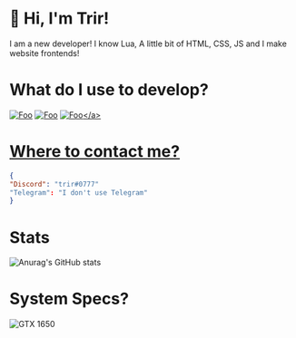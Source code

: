 # 👋 Hi, I'm Trir! 
I am a new developer! I know Lua, A little bit of HTML, CSS, JS and I make website frontends!

# What do I use to develop?
<a href="https://code.visualstudio.com/" rel="vscode">![Foo](https://img.shields.io/badge/Visual%20Studio%20Code-007ACC.svg?style=for-the-badge&logo=Visual-Studio-Code&logoColor=white)</a>
<a href="https://jetbrains.com/webstorm/" rel="webstorm">![Foo](https://img.shields.io/badge/WebStorm-000?logo=webstorm&logoColor=fff&style=for-the-badge)</a>
<a href="https://notepad-plus-plus.org/" rel="np==">![Foo]([https://img.shields.io/badge/Atom-66595C?style=for-the-badge&logo=Atom&logoColor=white](https://img.shields.io/badge/Notepad++-90E59A.svg?style=for-the-badge&logo=notepad%2B%2B&logoColor=black))</a>
# Where to contact me? 
```json
{
"Discord": "trir#0777"
"Telegram": "I don't use Telegram"
}
```


# Stats
![Anurag's GitHub stats](https://github-readme-stats.vercel.app/api?username=trirdev&theme=dark&show_icons=true)

# System Specs?
![GTX 1650](https://img.shields.io/badge/NVIDIA-GTX1650-76B900?style=for-the-badge&logo=nvidia&logoColor=white)
